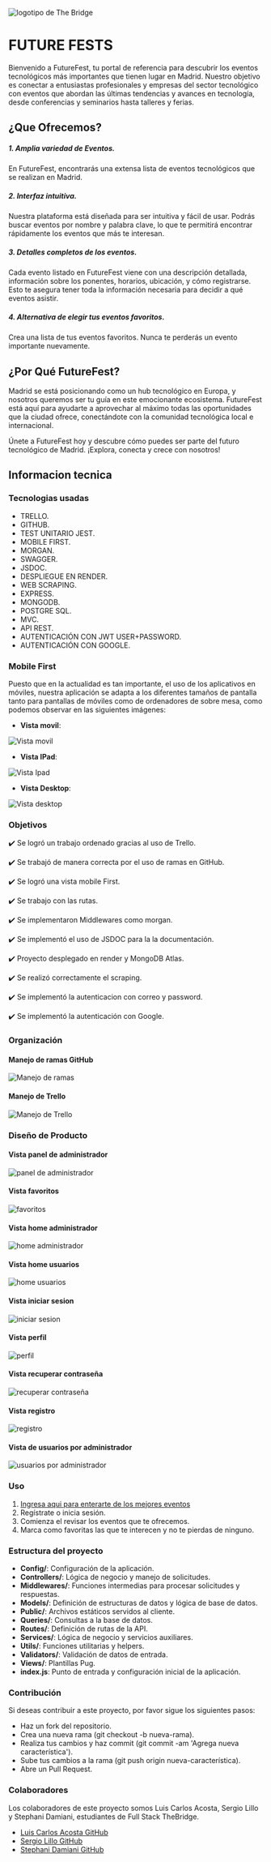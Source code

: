 ![logotipo de The Bridge](https://user-images.githubusercontent.com/27650532/77754601-e8365180-702b-11ea-8bed-5bc14a43f869.png "logotipo de The Bridge")

# FUTURE FESTS

Bienvenido a FutureFest, tu portal de referencia para descubrir los eventos tecnológicos más importantes que tienen lugar en Madrid. Nuestro objetivo es conectar a entusiastas profesionales y empresas del sector tecnológico con eventos que abordan las últimas tendencias y avances en tecnología, desde conferencias y seminarios hasta talleres y ferias.

## ¿Que Ofrecemos?

##### 1. Amplia variedad de Eventos.

En FutureFest, encontrarás una extensa lista de eventos tecnológicos que se realizan en Madrid. 

##### 2. Interfaz intuitiva.

Nuestra plataforma está diseñada para ser intuitiva y fácil de usar. Podrás buscar eventos por nombre y palabra clave, lo que te permitirá encontrar rápidamente los eventos que más te interesan.

##### 3. Detalles completos de los eventos.

Cada evento listado en FutureFest viene con una descripción detallada, información sobre los ponentes, horarios, ubicación, y cómo registrarse. Esto te asegura tener toda la información necesaria para decidir a qué eventos asistir.

##### 4. Alternativa de elegir tus eventos favoritos.

Crea una lista de tus eventos favoritos. Nunca te perderás un evento importante nuevamente.

## ¿Por Qué FutureFest?

Madrid se está posicionando como un hub tecnológico en Europa, y nosotros queremos ser tu guía en este emocionante ecosistema. FutureFest está aquí para ayudarte a aprovechar al máximo todas las oportunidades que la ciudad ofrece, conectándote con la comunidad tecnológica local e internacional.

Únete a FutureFest hoy y descubre cómo puedes ser parte del futuro tecnológico de Madrid. ¡Explora, conecta y crece con nosotros!

## Informacion tecnica

### Tecnologias usadas

- TRELLO.
- GITHUB.
- TEST UNITARIO JEST.
- MOBILE FIRST.
- MORGAN.
- SWAGGER.
- JSDOC.
- DESPLIEGUE EN RENDER.
- WEB SCRAPING.
- EXPRESS.
- MONGODB.
- POSTGRE SQL.
- MVC.
- API REST.
- AUTENTICACIÓN CON JWT USER+PASSWORD.
- AUTENTICACIÓN CON GOOGLE.

### Mobile First

Puesto que en la actualidad es tan importante, el uso de los aplicativos en móviles, nuestra aplicación se adapta a los diferentes tamaños de pantalla tanto para pantallas de móviles como de ordenadores de sobre mesa, como podemos observar en las siguientes imágenes:

- **Vista movil**:

![Vista movil](/assets/VistaMovilBienvenida-final.jpg "Vista movil página inicial")

- **Vista IPad**:

![Vista Ipad](/assets/BienvenidaIpad.png "Vista Ipad página inicial")

- **Vista Desktop**:

![Vista desktop](/assets/BienvenidaDesktop.png "Vista desktop página inicial")

### Objetivos

✔️ Se logró un trabajo ordenado gracias al uso de Trello. 

✔️ Se trabajó de manera correcta por el uso de ramas en GitHub. 

✔️ Se logró una vista mobile First. 

✔️ Se trabajo con las rutas.

✔️ Se implementaron Middlewares como morgan. 

✔️ Se implementó el uso de JSDOC para la la documentación. 

✔️ Proyecto desplegado en render y MongoDB Atlas.

✔️ Se realizó correctamente el scraping. 

✔️ Se implementó la autenticacion con correo y password.

✔️ Se implementó la autenticación con Google.


### Organización

#### Manejo de ramas GitHub

![Manejo de ramas](./public/assets/Manejo_de_ramas.png "Manejo de ramas")

#### Manejo de Trello

![Manejo de Trello](./public/assets/Manejo_trello.png "Manejo de trello")

### Diseño de Producto

#### Vista panel  de administrador

![panel  de administrador](./public/assets/Vista_dashboard_admin.png "Vista panel  de administrador")

#### Vista favoritos

![favoritos](./public/assets/Vista_favoritos.png "Vista favoritos")

#### Vista home administrador

![home administrador](./public/assets/Vista_home_admin.png "Vista home administrador")

#### Vista home usuarios

![ home usuarios](./public/assets/Vista_home_usuarios.png "Vista home usuarios")

#### Vista iniciar sesion

![iniciar sesion](./public/assets/Vista_login.png "Vista iniciar sesion")

#### Vista perfil

![perfil](./public/assets/Vista_profile.png "Vista perfil")

#### Vista recuperar contraseña

![recuperar contraseña](./public/assets/Vista_recuperar_contrasena.png "Vista recuperar contraseña")

#### Vista registro

![registro](./public/assets/Vista_registro.png "Vista registro")

#### Vista de usuarios por administrador

![usuarios por administrador](./public/assets/Vista_usuarios_admin.png "Vista usuarios por administrador")


### Uso

1. [Ingresa aqui para enterarte de los mejores eventos](https://proyecto-eventos-futurefests.onrender.com)
2. Regístrate o inicia sesión.
3. Comienza el revisar los eventos que te ofrecemos.
4. Marca como favoritas las que te interecen y no te pierdas de ninguno.

### Estructura del proyecto

- **Config/**: Configuración de la aplicación.
- **Controllers/**: Lógica de negocio y manejo de solicitudes.
- **Middlewares/**: Funciones intermedias para procesar solicitudes y respuestas.
- **Models/**: Definición de estructuras de datos y lógica de base de datos.
- **Public/**: Archivos estáticos servidos al cliente.
- **Queries/**: Consultas a la base de datos.
- **Routes/**: Definición de rutas de la API.
- **Services/**: Lógica de negocio y servicios auxiliares.
- **Utils/**: Funciones utilitarias y helpers.
- **Validators/**: Validación de datos de entrada.
- **Views/**: Plantillas Pug.
- **index.js**: Punto de entrada y configuración inicial de la aplicación.

### Contribución

Si deseas contribuir a este proyecto, por favor sigue los siguientes pasos:

- Haz un fork del repositorio.
- Crea una nueva rama (git checkout -b nueva-rama).
- Realiza tus cambios y haz commit (git commit -am 'Agrega nueva característica').
- Sube tus cambios a la rama (git push origin nueva-característica).
- Abre un Pull Request.

### Colaboradores

Los colaboradores de este proyecto somos Luis Carlos Acosta, Sergio Lillo y Stephani Damiani, estudiantes de Full Stack TheBridge.

- [Luis Carlos Acosta GitHub](https://github.com/luiscacostas)
- [Sergio Lillo GitHub](https://github.com/SergioLM7)
- [Stephani Damiani  GitHub](https://github.com/steph-d989)